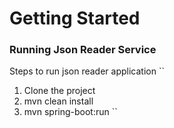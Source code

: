 # Getting Started

### Running Json Reader Service

Steps to run json reader application
``
1. Clone the project 
2. mvn clean install
3. mvn spring-boot:run
``

